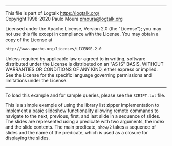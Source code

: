 ________________________________________________________________________

This file is part of Logtalk <https://logtalk.org/>  
Copyright 1998-2020 Paulo Moura <pmoura@logtalk.org>

Licensed under the Apache License, Version 2.0 (the "License");
you may not use this file except in compliance with the License.
You may obtain a copy of the License at

    http://www.apache.org/licenses/LICENSE-2.0

Unless required by applicable law or agreed to in writing, software
distributed under the License is distributed on an "AS IS" BASIS,
WITHOUT WARRANTIES OR CONDITIONS OF ANY KIND, either express or implied.
See the License for the specific language governing permissions and
limitations under the License.
________________________________________________________________________


To load this example and for sample queries, please see the `SCRIPT.txt`
file.

This is a simple example of using the library list zipper implementation
to implement a basic slideshow functionality allowing remote commands to
navigate to the next, previous, first, and last slide in a sequence of
slides. The slides are represented using a predicate with two arguments,
the index and the slide contents. The main predicate, `show/2` takes a
sequence of slides and the name of the predicate, which is used as a
closure for displaying the slides.

